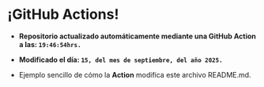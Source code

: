 # ¡GitHub Actions!
* **Repositorio actualizado automáticamente mediante una GitHub Action a las: `19:46:54hrs.`**
* **Modificado el día: `15, del mes de septiembre, del año 2025.`**

* Ejemplo sencillo de cómo la **Action** modifica este archivo README.md.
